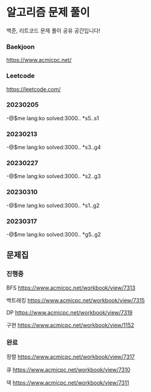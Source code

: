# 알고리즘 문제 풀이
백준, 리트코드 문제 풀이 공유 공간입니다!

### Baekjoon
https://www.acmicpc.net/

### Leetcode
https://leetcode.com/

### 20230205
-@$me lang:ko solved:3000.. *s5..s1

### 20230213
-@$me lang:ko solved:3000.. *s3..g4

### 20230227
-@$me lang:ko solved:3000.. *s2..g3

### 20230310
-@$me lang:ko solved:3000.. *s1..g2

### 20230317
-@$me lang:ko solved:3000.. *g5..g2


## 문제집

### 진행중
BFS
https://www.acmicpc.net/workbook/view/7313

백트래킹
https://www.acmicpc.net/workbook/view/7315

DP
https://www.acmicpc.net/workbook/view/7319

구현
https://www.acmicpc.net/workbook/view/1152

### 완료
정렬 
https://www.acmicpc.net/workbook/view/7317

큐 
https://www.acmicpc.net/workbook/view/7310

덱
https://www.acmicpc.net/workbook/view/7311